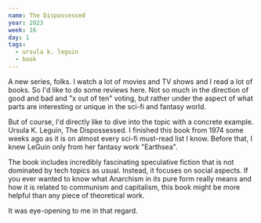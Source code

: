 ```yaml
---
name: The Dispossessed
year: 2023
week: 16
day: 1
tags:
  - ursula k. leguin
  - book
---
```


A new series, folks. I watch a lot of movies and TV shows and I read a lot of
books. So I'd like to do some reviews here. Not so much in the direction of good
and bad and "x out of ten" voting, but rather under the aspect of what parts are
interesting or unique in the sci-fi and fantasy world.

But of course, I'd directly like to dive into the topic with a concrete example.
Ursula K. Leguin, The Dispossessed. I finished this book from 1974 some weeks
ago as it is on almost every sci-fi must-read list I know. Before that, I knew
LeGuin only from her fantasy work "Earthsea".

The book includes incredibly fascinating speculative fiction that is not
dominated by tech topics as usual. Instead, it focuses on social aspects. If you
ever wanted to know what Anarchism in its pure form really means and how it is
related to communism and capitalism, this book might be more helpful than any
piece of theoretical work.

It was eye-opening to me in that regard.
